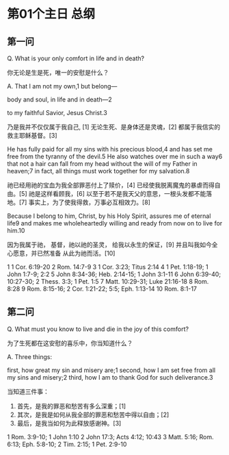 # 第01个主日 总纲

## 第一问

Q. What is your only comfort
in life and in death?

你无论是生是死，唯一的安慰是什么？

A. That I am not my own,1
but belong—

body and soul,
in life and in death—2

to my faithful Savior, Jesus Christ.3

乃是我并不仅仅属于我自己, [1]
无论生死、是身体还是灵魂，[2]
都属于我信实的救主耶稣基督。[3]

He has fully paid for all my sins with his precious blood,4
and has set me free from the tyranny of the devil.5
He also watches over me in such a way6
that not a hair can fall from my head
without the will of my Father in heaven;7
in fact, all things must work together for my salvation.8

祂已经用祂的宝血为我全部罪恶付上了赎价，[4]
已经使我脱离魔鬼的暴虐而得自由。[5]
祂是这样看顾我，[6]
以至于若不是我天父的意思，一根头发都不能落地。[7]
事实上，为了使我得救，万事必互相效力。[8]

Because I belong to him,
Christ, by his Holy Spirit,
assures me of eternal life9
and makes me wholeheartedly willing and ready
from now on to live for him.10

因为我属于祂，
基督，祂以祂的圣灵，
给我以永生的保证，[9]
并且叫我如今全心愿意，并已然准备
从此为祂而活。[10]


1 1 Cor. 6:19-20
2 Rom. 14:7-9
3 1 Cor. 3:23; Titus 2:14
4 1 Pet. 1:18-19; 1 John 1:7-9; 2:2
5 John 8:34-36; Heb. 2:14-15; 1 John 3:1-11
6 John 6:39-40; 10:27-30; 2 Thess. 3:3; 1 Pet. 1:5
7 Matt. 10:29-31; Luke 21:16-18
8 Rom. 8:28
9 Rom. 8:15-16; 2 Cor. 1:21-22; 5:5; Eph. 1:13-14
10 Rom. 8:1-17

## 第二问

Q. What must you know to
live and die in the joy of this comfort?

为了生死都在这安慰的喜乐中，你当知道什么？

A. Three things:

first, how great my sin and misery are;1
second, how I am set free from all my sins and misery;2
third, how I am to thank God for such deliverance.3

当知道三件事：

1. 首先，是我的罪恶和愁苦有多么深重；[1]
2. 其次，是我是如何从我全部的罪恶和愁苦中得以自由；[2]
3. 最后，是我当如何为此释放感谢神。[3]

1 Rom. 3:9-10; 1 John 1:10
2 John 17:3; Acts 4:12; 10:43
3 Matt. 5:16; Rom. 6:13; Eph. 5:8-10; 2 Tim. 2:15; 1 Pet. 2:9-10